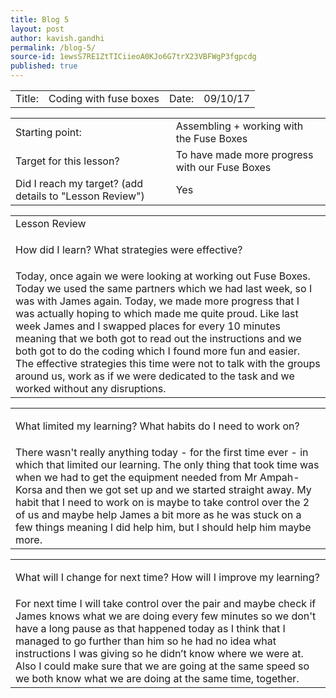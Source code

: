 ```yaml
---
title: Blog 5
layout: post
author: kavish.gandhi
permalink: /blog-5/
source-id: 1ewsS7RE1ZtTICiieoA0KJo6G7trX23VBFWgP3fgpcdg
published: true
---
```

<table>
  <tr>
    <td>Title: </td>
    <td><div>Coding with fuse boxes</div></td>
    <td>Date: </td>
    <td><div>09/10/17</div></td>
  </tr>
</table>


<table>
  <tr>
    <td>Starting point:</td>
    <td><div>Assembling + working with the Fuse Boxes</div></td>
  </tr>
  <tr>
    <td>Target for this lesson?</td>
    <td><div>To have made more progress with our Fuse Boxes</div></td>
  </tr>
  <tr>
    <td>Did I reach my target? 
(add details to "Lesson Review")</td>
    <td><div>Yes</div></td>
  </tr>
</table>


<table>
  <tr>
    <td>Lesson Review</td>
  </tr>
  <tr>
    <td><p>How did I learn? What strategies were effective? </p></td>
  </tr>
  <tr>
    <td><div>Today, once again we were looking at working out Fuse Boxes. Today we used the same partners which we had last week, so I was with James again. Today, we made more progress that I was actually hoping to which made me quite proud. Like last week James and I swapped places for every 10 minutes meaning that we both got to read out the instructions and we both got to do the coding which I found more fun and easier. The effective strategies this time were not to talk with the groups around us, work as if we were dedicated to the task and we worked without any disruptions.</div></td>
  </tr>
</table>


<table>
  <tr>
    <td><p>What limited my learning? What habits do I need to work on?</p></td>
  </tr>
  <tr>
    <td><div>There wasn't really anything today - for the first time ever - in which that limited our learning. The only thing that took time was when we had to get the equipment needed from Mr Ampah-Korsa and then we got set up and we started straight away. My habit that I need to work on is maybe to take control over the 2 of us and maybe help James a bit more as he was stuck on a few things meaning I did help him, but I should help him maybe more.</div></td>
  </tr>
</table>


<table>
  <tr>
    <td><p>What will I change for next time? How will I improve my learning?</p></td>
  </tr>
  <tr>
    <td><div>For next time I will take control over the pair and maybe check if James knows what we are doing every few minutes so we don't have a long pause as that happened today as I think that I managed to go further than him so he had no idea what instructions I was giving so he didn’t know where we were at. Also I could make sure that we are going at the same speed so we both know what we are doing at the same time, together.</div></td>
  </tr>
</table>


